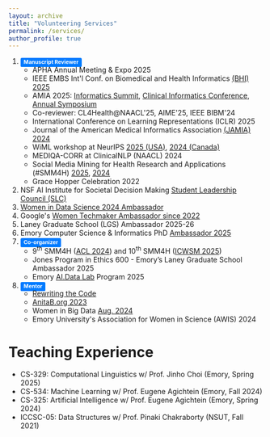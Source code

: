 ```yaml
---
layout: archive
title: "Volunteering Services"
permalink: /services/
author_profile: true
---
```


1. <span class="label label-success" style="background-color: #007bff; display: inline; padding: .2em .6em .3em; font-size: 75%; font-weight: bold; line-height: 1; color: #ffffff; text-align: center; white-space: nowrap; vertical-align: baseline; border-radius: .25em;">Manuscript Reviewer</span>
   * APHA Annual Meeting & Expo 2025
   * IEEE EMBS Int'l Conf. on Biomedical and Health Informatics <a href="https://swati-rajwal.github.io/files/2025_IEEE EMBS.pdf" target="_blank">(BHI) 2025</a>
   * AMIA 2025: <a href="/images/2025_AMIA_Informatics_summit_reviewer_ack.png" target="_blank">Informatics Summit</a>, <a href="/images/2025_AMIA_reviewer_ack.png" target="_blank">Clinical Informatics Conference</a>, <a href="/images/2025_AMIA_Annual_Symposium_reviewer_ack.png" target="_blank">Annual Symposium</a>
   * Co-reviewer: CL4Health@NAACL'25, AIME'25, IEEE BIBM'24
   * International Conference on Learning Representations (ICLR) 2025
   * Journal of the American Medical Informatics Association <a href="https://fdslive.oup.com/www.oup.com/academic/pdf/reviewer-certificate/jamia-12481742867999068944_cert.pdf" target="_blank">(JAMIA) 2024</a>
   * WiML workshop at NeurIPS <a href="https://sites.google.com/wimlworkshop.org/wimlworkshopneurips2025/program?authuser=0" target="_blank">2025 (USA)</a>, <a href="https://sites.google.com/wimlworkshop.org/wiml-2024/program?authuser=0#h.1dzx6aq157xv" target="_blank">2024 (Canada)</a>
   * MEDIQA-CORR at ClinicalNLP (NAACL) 2024
   * Social Media Mining for Health Research and Applications (#SMM4H) <a href="https://workshop-proceedings.icwsm.org/pdf/2025_55.pdf" target="_blank">2025</a>, <a href="https://aclanthology.org/2024.smm4h-1.40/" target="_blank">2024</a>
   * Grace Hopper Celebration 2022
2. NSF AI Institute for Societal Decision Making <a href="https://www.cmu.edu/ai-sdm/students/index.html" target="_blank">Student Leadership Council (SLC)</a>
3. <a href="https://www.widsworldwide.org/get-inspired/blog/people/swati-rajwal/" target="_blank">Women in Data Science 2024 Ambassador</a>
4. Google's <a href="https://g.dev/swatirajwal" target="_blank">Women Techmaker Ambassador since 2022</a>
5. Laney Graduate School (LGS) Ambassador 2025-26
6. Emory Computer Science & Informatics PhD <a href="https://www.linkedin.com/posts/emory-university-department-of-computer-science_emorycs-computerscience-graduatestudies-activity-7313253442305630209-P5-z?utm_source=social_share_send&utm_medium=member_desktop_web&rcm=ACoAAB_7APYBDiyZ809OFpQLKOgHHMkaMqYeZa8" target="_blank">Ambassador 2025</a>
5. <span class="label label-success" style="background-color: #007bff; display: inline; padding: .2em .6em .3em; font-size: 75%; font-weight: bold; line-height: 1; color: #ffffff; text-align: center; white-space: nowrap; vertical-align: baseline; border-radius: .25em;">Co-organizer</span>
    * 9<sup>th</sup> SMM4H (<a href="https://aclanthology.org/2024.smm4h-1.40/" target="_blank">ACL 2024</a>) and 10<sup>th</sup> SMM4H (<a href="https://healthlanguageprocessing.org/smm4h-2025/" target="_blank">ICWSM 2025</a>)
    * Jones Program in Ethics 600 - Emory’s Laney Graduate School Ambassador 2025
    * Emory <a href="https://www.linkedin.com/posts/swatirajwal_ailearning-aieducation-experientiallearning-activity-7323115649629646848-M3i2?utm_source=social_share_send&utm_medium=member_desktop_web&rcm=ACoAAB_7APYBDiyZ809OFpQLKOgHHMkaMqYeZa8" target="_blank">AI.Data Lab</a> Program 2025
6. <span class="label label-success" style="background-color: #007bff; display: inline; padding: .2em .6em .3em; font-size: 75%; font-weight: bold; line-height: 1; color: #ffffff; text-align: center; white-space: nowrap; vertical-align: baseline; border-radius: .25em;">Mentor</span>
    * <a href="https://rewritingthecode.org/member-story/meet-swati/" target="_blank">Rewriting the Code</a>
    * <a href="https://x.com/SwatiRajwal/status/1751056567510691906" target="_blank">AnitaB.org 2023</a>
    * Women in Big Data <a href="https://swati-rajwal.github.io/files/2024_WiBD_August_Mentorship.pdf" target="_blank">Aug. 2024</a>
    * Emory University's Association for Women in Science (AWIS) 2024

# Teaching Experience
* CS-329: Computational Linguistics w/ Prof. Jinho Choi (Emory, Spring 2025)
* CS-534: Machine Learning w/ Prof. Eugene Agichtein (Emory, Fall 2024)
* CS-325: Artificial Intelligence w/ Prof. Eugene Agichtein (Emory, Spring 2024)
* ICCSC-05: Data Structures w/ Prof. Pinaki Chakraborty (NSUT, Fall 2021)
